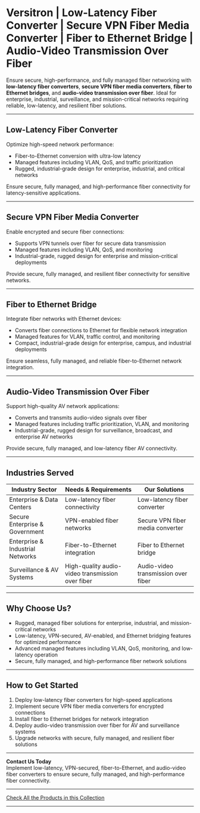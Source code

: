 # Versitron | Low-Latency Fiber Converter | Secure VPN Fiber Media Converter | Fiber to Ethernet Bridge | Audio-Video Transmission Over Fiber

Ensure secure, high-performance, and fully managed fiber networking with **low-latency fiber converters**, **secure VPN fiber media converters**, **fiber to Ethernet bridges**, and **audio-video transmission over fiber**. Ideal for enterprise, industrial, surveillance, and mission-critical networks requiring reliable, low-latency, and resilient fiber solutions.

---

## Low-Latency Fiber Converter

Optimize high-speed network performance:

- Fiber-to-Ethernet conversion with ultra-low latency  
- Managed features including VLAN, QoS, and traffic prioritization  
- Rugged, industrial-grade design for enterprise, industrial, and critical networks  

Ensure secure, fully managed, and high-performance fiber connectivity for latency-sensitive applications.

---

## Secure VPN Fiber Media Converter

Enable encrypted and secure fiber connections:

- Supports VPN tunnels over fiber for secure data transmission  
- Managed features including VLAN, QoS, and monitoring  
- Industrial-grade, rugged design for enterprise and mission-critical deployments  

Provide secure, fully managed, and resilient fiber connectivity for sensitive networks.

---

## Fiber to Ethernet Bridge

Integrate fiber networks with Ethernet devices:

- Converts fiber connections to Ethernet for flexible network integration  
- Managed features for VLAN, traffic control, and monitoring  
- Compact, industrial-grade design for enterprise, campus, and industrial deployments  

Ensure seamless, fully managed, and reliable fiber-to-Ethernet network integration.

---

## Audio-Video Transmission Over Fiber

Support high-quality AV network applications:

- Converts and transmits audio-video signals over fiber  
- Managed features including traffic prioritization, VLAN, and monitoring  
- Industrial-grade, rugged design for surveillance, broadcast, and enterprise AV networks  

Provide secure, fully managed, and low-latency fiber AV connectivity.

---

## Industries Served

| Industry Sector                  | Needs & Requirements                             | Our Solutions                                        |
|----------------------------------|-------------------------------------------------|-----------------------------------------------------|
| Enterprise & Data Centers        | Low-latency fiber connectivity                  | Low-latency fiber converter                          |
| Secure Enterprise & Government   | VPN-enabled fiber networks                       | Secure VPN fiber media converter                      |
| Enterprise & Industrial Networks | Fiber-to-Ethernet integration                   | Fiber to Ethernet bridge                              |
| Surveillance & AV Systems        | High-quality audio-video transmission over fiber | Audio-video transmission over fiber                  |

---

## Why Choose Us?

- Rugged, managed fiber solutions for enterprise, industrial, and mission-critical networks  
- Low-latency, VPN-secured, AV-enabled, and Ethernet bridging features for optimized performance  
- Advanced managed features including VLAN, QoS, monitoring, and low-latency operation  
- Secure, fully managed, and high-performance fiber network solutions  

---

## How to Get Started

1. Deploy low-latency fiber converters for high-speed applications  
2. Implement secure VPN fiber media converters for encrypted connections  
3. Install fiber to Ethernet bridges for network integration  
4. Deploy audio-video transmission over fiber for AV and surveillance systems  
5. Upgrade networks with secure, fully managed, and resilient fiber solutions  

---

**Contact Us Today**  
Implement low-latency, VPN-secured, fiber-to-Ethernet, and audio-video fiber converters to ensure secure, fully managed, and high-performance fiber connectivity.

---

[Check All the Products in this Collection](https://www.versitron.com/collections/fiber-optic-media-converters)

---
